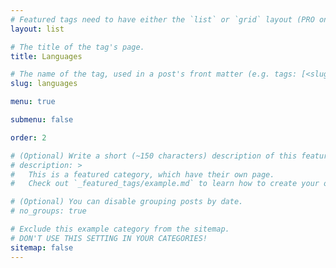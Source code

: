 ```yaml
---
# Featured tags need to have either the `list` or `grid` layout (PRO only).
layout: list

# The title of the tag's page.
title: Languages

# The name of the tag, used in a post's front matter (e.g. tags: [<slug>]).
slug: languages

menu: true

submenu: false

order: 2

# (Optional) Write a short (~150 characters) description of this featured tag.
# description: >
#   This is a featured category, which have their own page.
#   Check out `_featured_tags/example.md` to learn how to create your own.

# (Optional) You can disable grouping posts by date.
# no_groups: true

# Exclude this example category from the sitemap.
# DON'T USE THIS SETTING IN YOUR CATEGORIES!
sitemap: false
---
```

